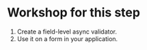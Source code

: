 # Workshop for this step

1. Create a field-level async validator.
2. Use it on a form in your application.
